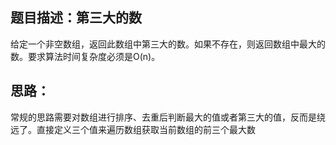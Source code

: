 ## 题目描述：第三大的数
给定一个非空数组，返回此数组中第三大的数。如果不存在，则返回数组中最大的数。要求算法时间复杂度必须是O(n)。

## 思路：
常规的思路需要对数组进行排序、去重后判断最大的值或者第三大的值，反而是绕远了。直接定义三个值来遍历数组获取当前数组的前三个最大数